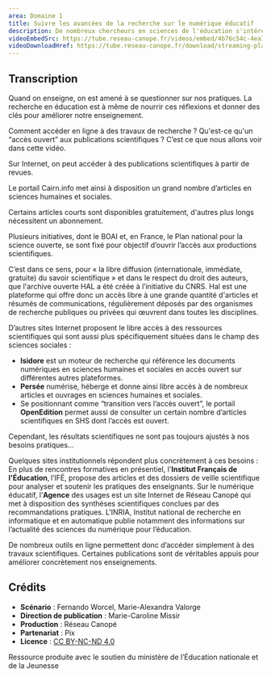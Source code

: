 ```yaml
---
area: Domaine 1
title: Suivre les avancées de la recherche sur le numérique éducatif
description: De nombreux chercheurs en sciences de l'éducation s'intéressent à l'usage du numérique en pédagogie. Les résultats de ces recherches permettent d'interroger et de prendre du recul sur ces usages. Comment suivre en tant qu'enseignant les avancées des travaux de recherche à ce sujet ?
videoEmbedSrc: https://tube.reseau-canope.fr/videos/embed/4b76c54c-4ea7-46f7-9643-2617f7ba8eb1
videoDownloadHref: https://tube.reseau-canope.fr/download/streaming-playlists/hls/videos/4b76c54c-4ea7-46f7-9643-2617f7ba8eb1-1080-fragmented.mp4
---
```


## Transcription

Quand on enseigne, on est amené à se questionner sur nos pratiques.
La recherche en éducation est à même de nourrir ces réflexions et donner des clés pour améliorer notre enseignement.

Comment accéder en ligne à des travaux de recherche ?
Qu'est-ce qu'un “accès ouvert” aux publications scientifiques ?
C’est ce que nous allons voir dans cette vidéo.

Sur Internet, on peut accéder à des publications scientifiques à partir de revues.

Le portail Cairn.info met ainsi à disposition un grand nombre d’articles en sciences humaines et sociales.

Certains articles courts sont disponibles gratuitement, d'autres plus longs nécessitent un abonnement.

Plusieurs initiatives, dont le BOAI et, en France, le Plan national pour la science ouverte, se sont fixé pour objectif d’ouvrir l’accès aux productions scientifiques.

C’est dans ce sens, pour « la libre diffusion (internationale, immédiate, gratuite) du savoir scientifique »
et dans le respect du droit des auteurs, que l'archive ouverte HAL a été créée à l’initiative du CNRS.
Hal est une plateforme qui offre donc un accès libre à une grande quantité d'articles et résumés de communications, régulièrement déposés par des organismes de recherche publiques ou privées qui œuvrent dans toutes les disciplines.

D’autres sites Internet proposent le libre accès à des ressources scientifiques qui sont aussi plus spécifiquement situées dans le champ des sciences sociales :

- **Isidore** est un moteur de recherche qui référence les documents numériques en sciences humaines et sociales en accès ouvert sur différentes autres plateformes.
- **Persée** numérise, héberge et donne ainsi libre accès à de nombreux articles et ouvrages en sciences humaines et sociales.
- Se positionnant comme “transition vers l’accès ouvert”, le portail **OpenEdition** permet aussi de consulter un certain nombre d’articles scientifiques en SHS dont l’accès est ouvert.

Cependant, les résultats scientifiques ne sont pas toujours ajustés à nos besoins pratiques…

Quelques sites institutionnels répondent plus concrètement à ces besoins :
En plus de rencontres formatives en présentiel, l'**Institut Français de l'Éducation**, l’IFÉ, propose des articles et des dossiers de veille scientifique pour analyser et soutenir les pratiques des enseignants.
 Sur le numérique éducatif, l’**Agence** des usages est un site Internet de Réseau Canopé qui met à disposition des synthèses scientifiques conclues par des recommandations pratiques.
L'INRIA, Institut national de recherche en informatique et en automatique publie notamment des informations sur l’actualité des sciences du numérique pour l’éducation.

De nombreux outils en ligne permettent donc d’accéder simplement à des travaux scientifiques. Certaines publications sont de véritables appuis pour améliorer concrètement nos enseignements.

## Crédits

- **Scénario** : Fernando Worcel, Marie-Alexandra Valorge
- **Direction de publication** : Marie-Caroline Missir
- **Production** : Réseau Canopé
- **Partenariat** : Pix
- **Licence** : [CC BY-NC-ND 4.0](https://creativecommons.org/licenses/by-nc-nd/4.0/deed.fr)

Ressource produite avec le soutien du ministère de l’Éducation nationale et de la Jeunesse
